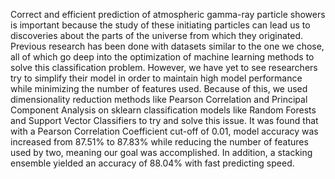Correct and efficient prediction of atmospheric gamma-ray particle showers is important because the study of these initiating particles can lead us to discoveries about the parts of the universe from which they originated. Previous research has been done with datasets similar to the one we chose, all of which go deep into the optimization of machine learning methods to solve this classification problem. However, we have yet to see researchers try to simplify their model in order to maintain high model performance while minimizing the number of features used. Because of this, we used dimensionality reduction methods like Pearson Correlation and Principal Component Analysis on sklearn classification models like Random Forests and Support Vector Classifiers to try and solve this issue. It was found that with a Pearson Correlation Coefficient cut-off of 0.01, model accuracy was increased from 87.51% to 87.83% while reducing the number of features used by two, meaning our goal was accomplished. In addition, a stacking ensemble yielded an accuracy of 88.04% with fast predicting speed.

